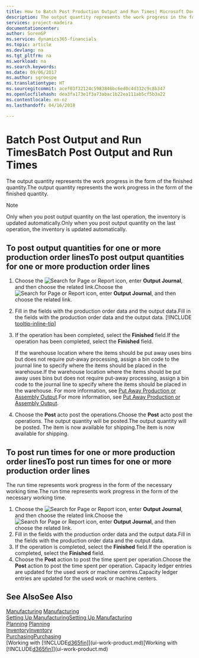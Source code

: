 ```yaml
---
title: How to Batch Post Production Output and Run Times| Microsoft Docs
description: The output quantity represents the work progress in the form of the finished quantity.
services: project-madeira
documentationcenter: 
author: SorenGP
ms.service: dynamics365-financials
ms.topic: article
ms.devlang: na
ms.tgt_pltfrm: na
ms.workload: na
ms.search.keywords: 
ms.date: 09/06/2017
ms.author: sgroespe
ms.translationtype: HT
ms.sourcegitcommit: acef03f32124c5983846bc6ed0c4d332c9c8b347
ms.openlocfilehash: dea3fa173e1f3a73abac1b22ea111ab5cf5b3a22
ms.contentlocale: en-nz
ms.lasthandoff: 04/16/2018

---
```

# <a name="batch-post-output-and-run-times"></a><span data-ttu-id="81edc-103">Batch Post Output and Run Times</span><span class="sxs-lookup"><span data-stu-id="81edc-103">Batch Post Output and Run Times</span></span>
<span data-ttu-id="81edc-104">The output quantity represents the work progress in the form of the finished quantity.</span><span class="sxs-lookup"><span data-stu-id="81edc-104">The output quantity represents the work progress in the form of the finished quantity.</span></span>  

> [!NOTE]
> <span data-ttu-id="81edc-105">Only when you post output quantity on the last operation, the inventory is updated automatically.</span><span class="sxs-lookup"><span data-stu-id="81edc-105">Only when you post output quantity on the last operation, the inventory is updated automatically.</span></span>  

## <a name="to-post-output-quantities-for-one-or-more-production-order-lines"></a><span data-ttu-id="81edc-106">To post output quantities for one or more production order lines</span><span class="sxs-lookup"><span data-stu-id="81edc-106">To post output quantities for one or more production order lines</span></span>
1. <span data-ttu-id="81edc-107">Choose the ![Search for Page or Report](media/ui-search/search_small.png "Search for Page or Report icon") icon, enter **Output Journal**, and then choose the related link.</span><span class="sxs-lookup"><span data-stu-id="81edc-107">Choose the ![Search for Page or Report](media/ui-search/search_small.png "Search for Page or Report icon") icon, enter **Output Journal**, and then choose the related link.</span></span>  
2. <span data-ttu-id="81edc-108">Fill in the fields with the production order data and the output data.</span><span class="sxs-lookup"><span data-stu-id="81edc-108">Fill in the fields with the production order data and the output data.</span></span> [!INCLUDE [tooltip-inline-tip](includes/tooltip-inline-tip_md.md)]
3. <span data-ttu-id="81edc-109">If the operation has been completed, select the **Finished** field.</span><span class="sxs-lookup"><span data-stu-id="81edc-109">If the operation has been completed, select the **Finished** field.</span></span>  

    <span data-ttu-id="81edc-110">If the warehouse location where the items should be put away uses bins but does not require put-away processing,  assign a bin code to the journal line to specify where the items should be placed in the warehouse.</span><span class="sxs-lookup"><span data-stu-id="81edc-110">If the warehouse location where the items should be put away uses bins but does not require put-away processing,  assign a bin code to the journal line to specify where the items should be placed in the warehouse.</span></span> <span data-ttu-id="81edc-111">For more information, see [Put Away Production or Assembly Output](warehouse-how-to-put-away-production-output.md).</span><span class="sxs-lookup"><span data-stu-id="81edc-111">For more information, see [Put Away Production or Assembly Output](warehouse-how-to-put-away-production-output.md).</span></span>  

4. <span data-ttu-id="81edc-112">Choose the **Post** acto post the operations.</span><span class="sxs-lookup"><span data-stu-id="81edc-112">Choose the **Post** acto post the operations.</span></span> <span data-ttu-id="81edc-113">The output quantity will be posted.</span><span class="sxs-lookup"><span data-stu-id="81edc-113">The output quantity will be posted.</span></span> <span data-ttu-id="81edc-114">The item is now available for shipping.</span><span class="sxs-lookup"><span data-stu-id="81edc-114">The item is now available for shipping.</span></span>  

## <a name="to-post-run-times-for-one-or-more-production-order-lines"></a><span data-ttu-id="81edc-115">To post run times for one or more production order lines</span><span class="sxs-lookup"><span data-stu-id="81edc-115">To post run times for one or more production order lines</span></span>
<span data-ttu-id="81edc-116">The run time represents work progress in the form of the necessary working time.</span><span class="sxs-lookup"><span data-stu-id="81edc-116">The run time represents work progress in the form of the necessary working time.</span></span>    

1.  <span data-ttu-id="81edc-117">Choose the ![Search for Page or Report](media/ui-search/search_small.png "Search for Page or Report icon") icon, enter **Output Journal**, and then choose the related link.</span><span class="sxs-lookup"><span data-stu-id="81edc-117">Choose the ![Search for Page or Report](media/ui-search/search_small.png "Search for Page or Report icon") icon, enter **Output Journal**, and then choose the related link.</span></span>  
2. <span data-ttu-id="81edc-118">Fill in the fields with the production order data and the output data.</span><span class="sxs-lookup"><span data-stu-id="81edc-118">Fill in the fields with the production order data and the output data.</span></span>  
3.  <span data-ttu-id="81edc-119">If the operation is completed, select the **Finished** field.</span><span class="sxs-lookup"><span data-stu-id="81edc-119">If the operation is completed, select the **Finished** field.</span></span>  
4. <span data-ttu-id="81edc-120">Choose the **Post** action to post the time spent per operation.</span><span class="sxs-lookup"><span data-stu-id="81edc-120">Choose the **Post** action to post the time spent per operation.</span></span> <span data-ttu-id="81edc-121">Capacity ledger entries are updated for the used work or machine centres.</span><span class="sxs-lookup"><span data-stu-id="81edc-121">Capacity ledger entries are updated for the used work or machine centers.</span></span>

## <a name="see-also"></a><span data-ttu-id="81edc-122">See Also</span><span class="sxs-lookup"><span data-stu-id="81edc-122">See Also</span></span>  
<span data-ttu-id="81edc-123">[Manufacturing](production-manage-manufacturing.md)  </span><span class="sxs-lookup"><span data-stu-id="81edc-123">[Manufacturing](production-manage-manufacturing.md)  </span></span>  
[<span data-ttu-id="81edc-124">Setting Up Manufacturing</span><span class="sxs-lookup"><span data-stu-id="81edc-124">Setting Up Manufacturing</span></span>](production-configure-production-processes.md)  
<span data-ttu-id="81edc-125">[Planning](production-planning.md)    </span><span class="sxs-lookup"><span data-stu-id="81edc-125">[Planning](production-planning.md)    </span></span>  
[<span data-ttu-id="81edc-126">Inventory</span><span class="sxs-lookup"><span data-stu-id="81edc-126">Inventory</span></span>](inventory-manage-inventory.md)  
[<span data-ttu-id="81edc-127">Purchasing</span><span class="sxs-lookup"><span data-stu-id="81edc-127">Purchasing</span></span>](purchasing-manage-purchasing.md)  
<span data-ttu-id="81edc-128">[Working with [!INCLUDE[d365fin](includes/d365fin_md.md)]](ui-work-product.md)</span><span class="sxs-lookup"><span data-stu-id="81edc-128">[Working with [!INCLUDE[d365fin](includes/d365fin_md.md)]](ui-work-product.md)</span></span>


